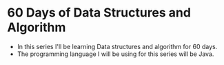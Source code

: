 # 60 Days of Data Structures and Algorithm #

- In this series I'll be learning Data structures and algorithm for 60 days.
- The programming language I will be using for this series will be Java. 
